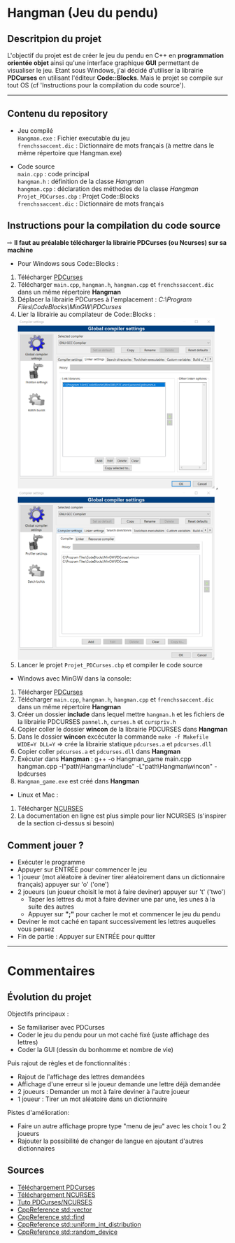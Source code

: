 # Hangman (Jeu du pendu)

## Descritpion du projet
L'objectif du projet est de créer le jeu du pendu en C++ en __programmation orientée objet__ ainsi qu'une interface graphique __GUI__ permettant de visualiser le jeu. Etant sous Windows, j'ai décidé d'utiliser la librairie __PDCurses__ en utilisant l'éditeur __Code::Blocks__. Mais le projet se compile sur tout OS (cf 'Instructions pour la compilation du code source').  

_____________________________________________________

## Contenu du repository
* Jeu compilé  
`Hangman.exe` : Fichier executable du jeu  
`frenchssaccent.dic` : Dictionnaire de mots français (à mettre dans le même répertoire que Hangman.exe)

* Code source  
`main.cpp` : code principal  
`hangman.h` : définition de la classe _Hangman_  
`hangman.cpp` : déclaration des méthodes de la classe _Hangman_  
`Projet_PDCurses.cbp` : Projet Code::Blocks  
`frenchssaccent.dic` : Dictionnaire de mots français

## Instructions pour la compilation du code source
⇨ __Il faut au préalable télécharger la librairie PDCurses (ou Ncurses) sur sa machine__

* Pour Windows sous Code::Blocks :
1) Télécharger [PDCurses](https://sourceforge.net/projects/pdcurses/)
2) Télécharger `main.cpp`, `hangman.h`, `hangman.cpp` et `frenchssaccent.dic` dans un même répertoire __Hangman__
3) Déplacer la librairie PDCurses à l'emplacement : 
_C:\Program Files\CodeBlocks\MinGW\PDCurses_
3) Lier la librairie au compilateur de Code::Blocks :  
<img src="Tuto_PDCurses1.png" alt="drawing" width="450"/>  \, <img src="Tuto_PDCurses2.png" alt="drawing" width="450"/>
4) Lancer le projet `Projet_PDCurses.cbp` et compiler le code source

* Windows avec MinGW dans la console:
1) Télécharger [PDCurses](https://sourceforge.net/projects/pdcurses/)
2) Télécharger `main.cpp`, `hangman.h`, `hangman.cpp` et `frenchssaccent.dic` dans un même répertoire __Hangman__
3) Créer un dossier __include__ dans lequel mettre `hangman.h` et les fichiers de la librairie PDCURSES `pannel.h`, `curses.h` et `curspriv.h`
4) Copier coller le dossier __wincon__ de la librairie PDCURSES dans __Hangman__
5) Dans le dossier __wincon__ excécuter la commande `make -f Makefile WIDE=Y DLL=Y` => crée la librairie statique `pdcurses.a` et `pdcurses.dll`
6) Copier coller `pdcurses.a` et `pdcurses.dll` dans __Hangman__
7) Exécuter dans __Hangman__ : g++ -o Hangman_game main.cpp hangman.cpp -I"path\Hangman\include" -L"path\Hangman\wincon" -lpdcurses
8) `Hangman_game.exe` est créé dans __Hangman__

* Linux et Mac : 
1) Télécharger [NCURSES](https://invisible-island.net/ncurses/)
2) La documentation en ligne est plus simple pour lier NCURSES (s'inspirer de la section ci-dessus si besoin)

## Comment jouer ?
- Exécuter le programme
- Appuyer sur ENTRÉE pour commencer le jeu
- 1 joueur (mot aléatoire à deviner tirer aléatoirement dans un dictionnaire français) appuyer sur 'o'  ('one')
- 2 joueurs (un joueur choisit le mot à faire deviner) appuyer sur 't' ('two')
  - Taper les lettres du mot à faire deviner une par une, les unes à la suite des autres
  - Appuyer sur __";"__ pour cacher le mot et commencer le jeu du pendu
- Deviner le mot caché en tapant successivement les lettres auquelles vous pensez 
- Fin de partie : Appuyer sur ENTRÉE pour quitter

_____________________________________________________

# Commentaires

## Évolution du projet
Objectifs principaux :  
- Se familiariser avec PDCurses
- Coder le jeu du pendu pour un mot caché fixé (juste affichage des lettres)
- Coder la GUI (dessin du bonhomme et nombre de vie)

Puis rajout de règles et de fonctionnalités :
- Rajout de l'affichage des lettres demandées
- Affichage d'une erreur si le joueur demande une lettre déjà demandée
- 2 joueurs : Demander un mot à faire deviner à l'autre joueur
- 1 joueur : Tirer un mot aléatoire dans un dictionnaire

Pistes d'amélioration:
- Faire un autre affichage propre type "menu de jeu" avec les choix 1 ou 2 joueurs
- Rajouter la possibilité de changer de langue en ajoutant d'autres dictionnaires 

## Sources
* [Téléchargement PDCurses](https://sourceforge.net/projects/pdcurses/)
* [Téléchargement NCURSES](https://invisible-island.net/ncurses/)
* [Tuto PDCurses/NCURSES](https://tldp.org/HOWTO/NCURSES-Programming-HOWTO/)
* [CppReference std::vector](https://en.cppreference.com/w/cpp/container/vector)
* [CppReference std::find](https://en.cppreference.com/w/cpp/algorithm/find)
* [CppReference std::uniform_int_distribution](https://en.cppreference.com/w/cpp/numeric/random/uniform_int_distribution)
* [CppReference std::random_device](https://en.cppreference.com/w/cpp/numeric/random/random_device)
